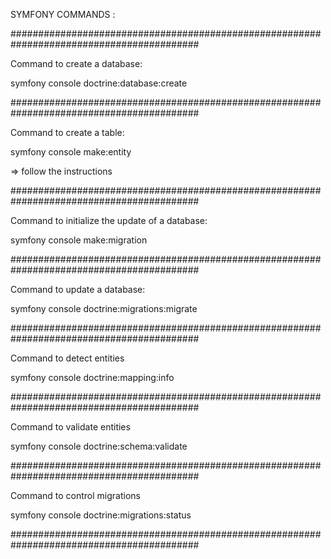 SYMFONY COMMANDS :

##########################################################################################

Command to create a database:

symfony console doctrine:database:create

##########################################################################################

Command to create a table:

symfony console make:entity

 => follow the instructions

##########################################################################################

Command to initialize the update of a database:

symfony console make:migration

##########################################################################################

Command to update a database:

symfony console doctrine:migrations:migrate

##########################################################################################

Command to detect entities

symfony console doctrine:mapping:info

##########################################################################################

Command to validate entities

symfony console doctrine:schema:validate

##########################################################################################

Command to control migrations

symfony console doctrine:migrations:status

##########################################################################################
